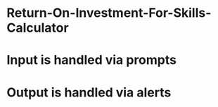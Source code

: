 # Return-On-Investment-For-Skills-Calculator

# Input is handled via prompts
# Output is handled via alerts
